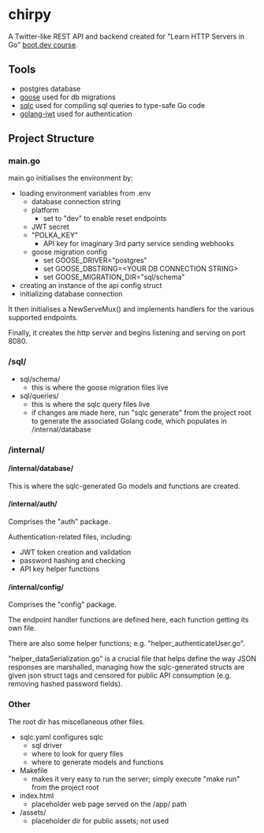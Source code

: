 # chirpy

A Twitter-like REST API and backend created for "Learn HTTP Servers in Go" [boot.dev course](https://www.boot.dev/courses/learn-http-servers-golang).

## Tools

- postgres database
- [goose](https://github.com/pressly/goose) used for db migrations
- [sqlc](https://sqlc.dev/) used for compiling sql queries to type-safe Go code
- [golang-jwt](https://github.com/golang-jwt/jwt) used for authentication

## Project Structure

### main.go

main.go initialises the environment by:

- loading environment variables from .env
  - database connection string
  - platform
    - set to "dev" to enable reset endpoints
  - JWT secret
  - "POLKA_KEY"
    - API key for imaginary 3rd party service sending webhooks
  - goose migration config
    - set GOOSE_DRIVER="postgres"
    - set GOOSE_DBSTRING=\<YOUR DB CONNECTION STRING\>
    - set GOOSE_MIGRATION_DIR="sql/schema"
- creating an instance of the api config struct
- initializing database connection

It then initialises a NewServeMux() and implements handlers for the various supported endpoints.

Finally, it creates the http server and begins listening and serving on port 8080.

### /sql/

- sql/schema/
  - this is where the goose migration files live
- sql/queries/
  - this is where the sqlc query files live
  - if changes are made here, run "sqlc generate" from the project root to generate the associated Golang code, which populates in /internal/database

### /internal/

#### /internal/database/

This is where the sqlc-generated Go models and functions are created.

#### /internal/auth/

Comprises the "auth" package.

Authentication-related files, including:

- JWT token creation and validation
- password hashing and checking
- API key helper functions

#### /internal/config/

Comprises the "config" package.

The endpoint handler functions are defined here, each function getting its own file.

There are also some helper functions; e.g. "helper_authenticateUser.go".

"helper_dataSerialization.go" is a crucial file that helps define the way JSON responses are marshalled, managing how the sqlc-generated structs are given json struct tags and censored for public API consumption (e.g. removing hashed password fields).

### Other

The root dir has miscellaneous other files.

- sqlc.yaml configures sqlc
  - sql driver
  - where to look for query files
  - where to generate models and functions
- Makefile
  - makes it very easy to run the server; simply execute "make run" from the project root
- index.html
  - placeholder web page served on the /app/ path
- /assets/
  - placeholder dir for public assets; not used
